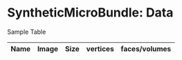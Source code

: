 # SyntheticMicroBundle: Data

Sample Table

| Name         | Image           |    Size | vertices | faces/volumes |
| -------------| ----------------| ------: | -------: | ------------: |

